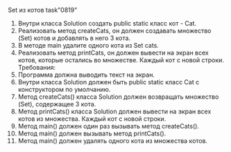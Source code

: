 Set из котов task"0819"

1. Внутри класса Solution создать public static класс кот - Cat.
2. Реализовать метод createCats, он должен создавать множество (Set) котов и добавлять в него 3 кота.
3. В методе main удалите одного кота из Set cats.
4. Реализовать метод printCats, он должен вывести на экран всех котов, которые остались во множестве.
Каждый кот с новой строки.
Требования:
1. Программа должна выводить текст на экран.
2. Внутри класса Solution должен быть public static класс Cat с конструктором по умолчанию.
3. Метод createCats() класса Solution должен возвращать множество (Set), содержащее 3 кота.
4. Метод printCats() класса Solution должен вывести на экран всех котов из множества. Каждый кот с новой
строки.
5. Метод main() должен один раз вызывать метод createCats().
6. Метод main() должен вызывать метод printCats().
7. Метод main() должен удалять одного кота из множества котов.
